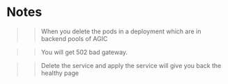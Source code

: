 # Notes

>> When you delete the pods in  a deployment which are in backend pools of AGIC

>>You will get 502 bad gateway.

>>Delete the service and apply the service will give you back the healthy page 

